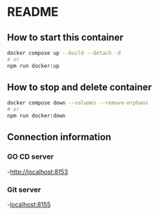 # README
## How to start this container

```bash
docker compose up --build --detach -d
# or
npm run docker:up
```

## How to stop and delete container

```bash
docker compose down --volumes --remove-orphans
# or
npm run docker:down
```

## Connection information

### GO CD server

-<http://localhost:8153>

### Git server

-<localhost:8155>
